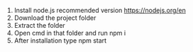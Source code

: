 1) Install node.js recommended version https://nodejs.org/en
2) Download the project folder
3) Extract the folder
4) Open cmd in that folder and run npm i 
5) After installation type npm start